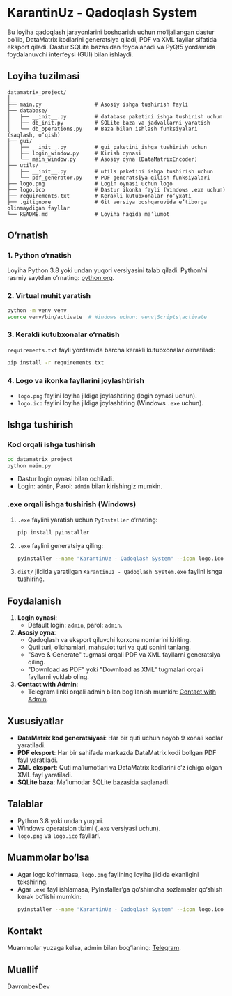 # KarantinUz - Qadoqlash System

Bu loyiha qadoqlash jarayonlarini boshqarish uchun mo‘ljallangan dastur bo‘lib, DataMatrix kodlarini generatsiya qiladi, PDF va XML fayllar sifatida eksport qiladi. Dastur SQLite bazasidan foydalanadi va PyQt5 yordamida foydalanuvchi interfeysi (GUI) bilan ishlaydi.

## Loyiha tuzilmasi
```
datamatrix_project/
│
├── main.py                 # Asosiy ishga tushirish fayli
├── database/
│   ├── __init__.py         # database paketini ishga tushirish uchun
│   ├── db_init.py          # SQLite baza va jadvallarni yaratish
│   └── db_operations.py    # Baza bilan ishlash funksiyalari (saqlash, o‘qish)
├── gui/
│   ├── __init__.py         # gui paketini ishga tushirish uchun
│   ├── login_window.py     # Kirish oynasi
│   └── main_window.py      # Asosiy oyna (DataMatrixEncoder)
├── utils/
│   ├── __init__.py         # utils paketini ishga tushirish uchun
│   └── pdf_generator.py    # PDF generatsiya qilish funksiyalari
├── logo.png                # Login oynasi uchun logo
├── logo.ico                # Dastur ikonka fayli (Windows .exe uchun)
├── requirements.txt        # Kerakli kutubxonalar ro‘yxati
├── .gitignore              # Git versiya boshqaruvida e’tiborga olinmaydigan fayllar
└── README.md               # Loyiha haqida ma’lumot
```

## O‘rnatish

### 1. Python o‘rnatish
Loyiha Python 3.8 yoki undan yuqori versiyasini talab qiladi. Python’ni rasmiy saytdan o‘rnating: [python.org](https://www.python.org/downloads/).

### 2. Virtual muhit yaratish
```bash
python -m venv venv
source venv/bin/activate  # Windows uchun: venv\Scripts\activate
```

### 3. Kerakli kutubxonalar o‘rnatish
`requirements.txt` fayli yordamida barcha kerakli kutubxonalar o‘rnatiladi:
```bash
pip install -r requirements.txt
```

### 4. Logo va ikonka fayllarini joylashtirish
- `logo.png` faylini loyiha jildiga joylashtiring (login oynasi uchun).
- `logo.ico` faylini loyiha jildiga joylashtiring (Windows `.exe` uchun).

## Ishga tushirish

### Kod orqali ishga tushirish
```bash
cd datamatrix_project
python main.py
```
- Dastur login oynasi bilan ochiladi.
- Login: `admin`, Parol: `admin` bilan kirishingiz mumkin.

### .exe orqali ishga tushirish (Windows)
1. `.exe` faylini yaratish uchun `PyInstaller` o‘rnating:
   ```bash
   pip install pyinstaller
   ```
2. `.exe` faylini generatsiya qiling:
   ```bash
   pyinstaller --name "KarantinUz - Qadoqlash System" --icon logo.ico --onefile main.py
   ```
3. `dist/` jildida yaratilgan `KarantinUz - Qadoqlash System.exe` faylini ishga tushiring.

## Foydalanish
1. **Login oynasi**:
   - Default login: `admin`, parol: `admin`.
2. **Asosiy oyna**:
   - Qadoqlash va eksport qiluvchi korxona nomlarini kiriting.
   - Quti turi, o‘lchamlari, mahsulot turi va quti sonini tanlang.
   - "Save & Generate" tugmasi orqali PDF va XML fayllarni generatsiya qiling.
   - "Download as PDF" yoki "Download as XML" tugmalari orqali fayllarni yuklab oling.
3. **Contact with Admin**:
   - Telegram linki orqali admin bilan bog‘lanish mumkin: [Contact with Admin](https://t.me/davronbek_dev).

## Xususiyatlar
- **DataMatrix kod generatsiyasi**: Har bir quti uchun noyob 9 xonali kodlar yaratiladi.
- **PDF eksport**: Har bir sahifada markazda DataMatrix kodi bo‘lgan PDF fayl yaratiladi.
- **XML eksport**: Quti ma’lumotlari va DataMatrix kodlarini o‘z ichiga olgan XML fayl yaratiladi.
- **SQLite baza**: Ma’lumotlar SQLite bazasida saqlanadi.

## Talablar
- Python 3.8 yoki undan yuqori.
- Windows operatsion tizimi (`.exe` versiyasi uchun).
- `logo.png` va `logo.ico` fayllari.

## Muammolar bo‘lsa
- Agar logo ko‘rinmasa, `logo.png` faylining loyiha jildida ekanligini tekshiring.
- Agar `.exe` fayl ishlamasa, PyInstaller’ga qo‘shimcha sozlamalar qo‘shish kerak bo‘lishi mumkin:
  ```bash
  pyinstaller --name "KarantinUz - Qadoqlash System" --icon logo.ico --onefile --hidden-import pylibdmtx --hidden-import reportlab main.py
  ```

## Kontakt
Muammolar yuzaga kelsa, admin bilan bog‘laning: [Telegram](https://t.me/davronbek_dev).

## Muallif
DavronbekDev
